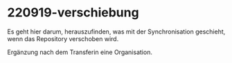 # 220919-verschiebung

Es geht hier darum, herauszufinden, was mit der Synchronisation
geschieht, wenn das Repository verschoben wird.

Ergänzung nach dem Transferin eine Organisation.
